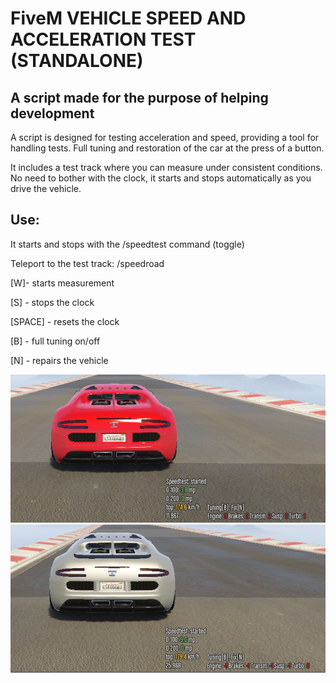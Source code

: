 # FiveM VEHICLE SPEED AND ACCELERATION TEST (STANDALONE)

## A script made for the purpose of helping development

A script is designed for testing acceleration and speed, providing a tool for handling tests.
Full tuning and restoration of the car at the press of a button.

It includes a test track where you can measure under consistent conditions.
No need to bother with the clock, it starts and stops automatically as you drive the vehicle.

## Use:
It starts and stops with the /speedtest command (toggle)

Teleport to the test track: /speedroad

[W]- starts measurement

[S] - stops the clock

[SPACE] - resets the clock


[B] - full tuning on/off

[N] - repairs the vehicle

![events gallery](https://github.com/Ekhion76/speed_test/blob/main/preview_images/speed_test.jpg)
![events gallery](https://github.com/Ekhion76/speed_test/blob/main/preview_images/speed_test2.jpg)
